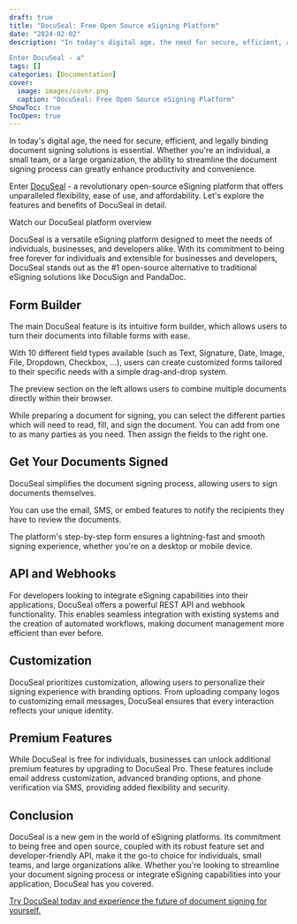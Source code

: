 ```yaml
---
draft: true
title: "DocuSeal: Free Open Source eSigning Platform"
date: "2024-02-02"
description: "In today's digital age, the need for secure, efficient, and legally binding document signing solutions is essential. Whether you're an individual, a small team, or a large organization, the ability to streamline the document signing process can greatly enhance productivity and convenience.

Enter DocuSeal - a"
tags: []
categories: [Documentation]
cover:
  image: images/cover.png
  caption: "DocuSeal: Free Open Source eSigning Platform"
ShowToc: true
TocOpen: true
---
```



In today's digital age, the need for secure, efficient, and legally binding document signing solutions is essential. Whether you're an individual, a small team, or a large organization, the ability to streamline the document signing process can greatly enhance productivity and convenience. 

Enter [DocuSeal](https://elest.io/open-source/docuseal?ref=blog.elest.io) \- a revolutionary open\-source eSigning platform that offers unparalleled flexibility, ease of use, and affordability. Let's explore the features and benefits of DocuSeal in detail.



Watch our DocuSeal platform overview



DocuSeal is a versatile eSigning platform designed to meet the needs of individuals, businesses, and developers alike. With its commitment to being free forever for individuals and extensible for businesses and developers, DocuSeal stands out as the \#1 open\-source alternative to traditional eSigning solutions like DocuSign and PandaDoc.

## Form Builder

The main DocuSeal feature is its intuitive form builder, which allows users to turn their documents into fillable forms with ease. 

With 10 different field types available (such as Text, Signature, Date, Image, File, Dropdown, Checkbox, ...), users can create customized forms tailored to their specific needs with a simple drag\-and\-drop system.

The preview section on the left allows users to combine multiple documents directly within their browser.

While preparing a document for signing, you can select the different parties which will need to read, fill, and sign the document. You can add from one to as many parties as you need. Then assign the fields to the right one.

## Get Your Documents Signed

DocuSeal simplifies the document signing process, allowing users to sign documents themselves. 

You can use the email, SMS, or embed features to notify the recipients they have to review the documents.

The platform's step\-by\-step form ensures a lightning\-fast and smooth signing experience, whether you're on a desktop or mobile device.

## API and Webhooks

For developers looking to integrate eSigning capabilities into their applications, DocuSeal offers a powerful REST API and webhook functionality. This enables seamless integration with existing systems and the creation of automated workflows, making document management more efficient than ever before.

## Customization

DocuSeal prioritizes customization, allowing users to personalize their signing experience with branding options. From uploading company logos to customizing email messages, DocuSeal ensures that every interaction reflects your unique identity.

## Premium Features

While DocuSeal is free for individuals, businesses can unlock additional premium features by upgrading to DocuSeal Pro. These features include email address customization, advanced branding options, and phone verification via SMS, providing added flexibility and security.

## Conclusion

DocuSeal is a new gem in the world of eSigning platforms. Its commitment to being free and open source, coupled with its robust feature set and developer\-friendly API, make it the go\-to choice for individuals, small teams, and large organizations alike. Whether you're looking to streamline your document signing process or integrate eSigning capabilities into your application, DocuSeal has you covered. 

[Try DocuSeal today and experience the future of document signing for yourself.](https://elest.io/open-source/docuseal?ref=blog.elest.io)



